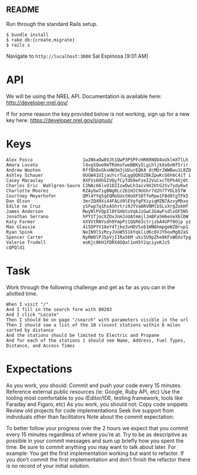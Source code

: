## README

Run through the standard Rails setup.

```
$ bundle install
$ rake db:{create,migrate}
$ rails s
```

Navigate to `http://localhost:3000`
Sal Espinosa [9:01 AM]
# API

We will be using the NREL API. Documentation is available here: http://developer.nrel.gov/

If for some reason the key provided below is not working, sign up for a new key here: https://developer.nrel.gov/signup/

# Keys

```Name                         Key
Alex Fosco                   1w2NkaOw8VJh1QwP3PSPFcHRKRNOO4xUklmXTlLh
Amara Lovato                 l4vgSQwe0mTRdmsFweBBKyILgihljkXo6oNf5rir
Andrew Wooten                RffBh8xGkxHW3m3jUUurEQKA dcMUrJWWBwu1L8ZD
Ashley Schauer               OUGW41UIjauYcrTuLggOQKO2BkZpwKcG6h6C4iT i
Casey Macaulay               8XFVz6OhGIVQyfCyTdb9eFzeI2VuCxcTEPh4Xj0t
Charles Eric  Wahlgren-Sauro C2NAc66lvU1DZIzwDwLh3aiv9X2UtG2Sv7ydyKwt
Charlotte Moorez             RZAybwTigBNgRLcZ61HIC9UGhr7d2h7TYDLb5TW
Courtney Meyerhofer          QMl4YYq5qEQMoGUxtHoXFS8TfeRpw1FBd0tgTFk5
Dan Olson                    3mrZQX0Xi44FALU9lEVgfgPXiyiqMZN7AzvyMbxo
Edile ne Cruz                ySFwp7q1hsAShrtri9JYVa8RVNMlb5LvXrgZokHf
James Anderson               MwyNlPVQpIl0YSHbtuVqkJzGwC3G4wFsdlxOF5N5
Jonathan Serrano             hPY1TjocXZOxJnHJoUAtmmjlJmBFa5H6eVeXblDW
Katy Farmer                  XXVVtRNYsdh9YmpPz1QGR63ctrjzbA4UPf8Ojp yz
Max Glassie                  4i5DPYV18eY4Tjke3vHDV5x61WN6hmpgeWZBrup1
Ryan Spink                   NeIN9lSiMzyJUoW551kYqklidKc6VJYboxMg82aS
Spencer Carter               NyRW0lPJ5pVjIIRa56M uki5U9pZhe8KFsW6XoTpg
Valerie Trudell              eoKjc8KH1FDRX4GQal1oH5Y2qciyxKJz5  cQPQld1
```

# Task

Work through the following challenge and get as far as you can in the allotted time.

```As a user
When I visit "/"
And I fill in the search form with 80203
And I click "Locate"
Then I should be on page "/search" with parameters visible in the url
Then I should see a list of the 10 closest stations within 6 miles sorted by distance
And the stations should be limited to Electric and Propane
And for each of the stations I should see Name, Address, Fuel Types, Distance, and Access Times
```

# Expectations

As you work, you should:
Commit and push your code every 15 minutes.
Reference external public resources (ie: Google, Ruby API, etc)
Use the tooling most comfortable to you (Editor/IDE, testing framework, tools like Faraday and Figaro, etc)
As you work, you should not:
Copy code snippets
Review old projects for code implementations
Seek live support from individuals other than facilitators
Note about the commit expectation:

To better follow your progress over the 2 hours we expect that you commit every 15 minutes regardless of where you’re at. Try to be as descriptive as possible in your commit messages and sum up briefly how you spent the time. Be sure to commit anything you may want to talk about later. For example: You get the first implementation working but want to refactor. If you don’t commit the first implementation and don’t finish the refactor there is no record of your initial solution.
